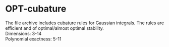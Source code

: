 # OPT-cubature

The file archive includes cubature rules for Gaussian integrals. The rules are efficient and of optimal/almost optimal stability.<br />
Dimensions: 3-14 <br />
Polynomial exactness: 5-11 <br />
